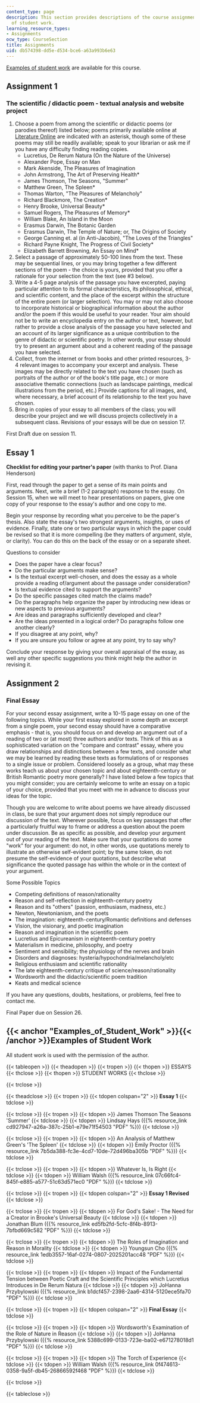 ```yaml
---
content_type: page
description: This section provides descriptions of the course assignments and examples
  of student work.
learning_resource_types:
- Assignments
ocw_type: CourseSection
title: Assignments
uid: db574398-dd5e-d534-bce6-a63a993b6e63
---
```


[Examples of student work](#Examples_of_Student_Work) are available for this course.

Assignment 1
------------

### The scientific / didactic poem - textual analysis and website project

1.  Choose a poem from among the scientific or didactic poems (or parodies thereof) listed below; poems primarily available online at [Literature Online](http://lion.chadwyck.com/) are indicated with an asterisk, though some of these poems may still be readily available; speak to your librarian or ask me if you have any difficulty finding reading copies.
    *   Lucretius, De Rerum Natura (On the Nature of the Universe)
    *   Alexander Pope, Essay on Man
    *   Mark Akenside, The Pleasures of Imagination
    *   John Armstrong, The Art of Preserving Health\*
    *   James Thomson, The Seasons, "Summer"
    *   Matthew Green, The Spleen\*
    *   Thomas Warton, "The Pleasures of Melancholy"
    *   Richard Blackmore, The Creation\*
    *   Henry Brooke, Universal Beauty\*
    *   Samuel Rogers, The Pleasures of Memory\*
    *   William Blake, An Island in the Moon
    *   Erasmus Darwin, The Botanic Garden
    *   Erasmus Darwin, The Temple of Nature; or, The Origins of Society
    *   George Canning et. al (in Anti-Jacobin), "The Loves of the Triangles"
    *   Richard Payne Knight, The Progress of Civil Society\*
    *   Elizabeth Barrett Browning, An Essay on Mind\*
2.  Select a passage of approximately 50-100 lines from the text. These may be sequential lines, or you may bring together a few different sections of the poem - the choice is yours, provided that you offer a rationale for your selection from the text (see #3 below).
3.  Write a 4-5 page analysis of the passage you have excerpted, paying particular attention to its formal characteristics, its philosophical, ethical, and scientific content, and the place of the excerpt within the structure of the entire poem (or larger selection). You may or may not also choose to incorporate historical or biographical information about the author and/or the poem if this would be useful to your reader. Your aim should not be to write an encyclopedia entry on the author or text, however, but rather to provide a close analysis of the passage you have selected and an account of its larger significance as a unique contribution to the genre of didactic or scientific poetry. In other words, your essay should try to present an argument about and a coherent reading of the passage you have selected.
4.  Collect, from the internet or from books and other printed resources, 3-4 relevant images to accompany your excerpt and analysis. These images may be directly related to the text you have chosen (such as portraits of the author or of the book's title page, etc.) or more associative thematic connections (such as landscape paintings, medical illustrations from the period, etc.) Provide captions for all images, and, where necessary, a brief account of its relationship to the text you have chosen.
5.  Bring in copies of your essay to all members of the class; you will describe your project and we will discuss projects collectively in a subsequent class. Revisions of your essays will be due on session 17.

First Draft due on session 11.

Essay 1
-------

**Checklist for editing your partner's paper** (with thanks to Prof. Diana Henderson)

First, read through the paper to get a sense of its main points and arguments. Next, write a brief (1-2 paragraph) response to the essay. On Session 15, when we will meet to hear presentations on papers, give one copy of your response to the essay's author and one copy to me.

Begin your response by recording what you perceive to be the paper's thesis. Also state the essay's two strongest arguments, insights, or uses of evidence. Finally, state one or two particular ways in which the paper could be revised so that it is more compelling (be they matters of argument, style, or clarity). You can do this on the back of the essay or on a separate sheet.

Questions to consider

*   Does the paper have a clear focus?
*   Do the particular arguments make sense?
*   Is the textual excerpt well-chosen, and does the essay as a whole provide a reading of/argument about the passage under consideration?
*   Is textual evidence cited to support the arguments?
*   Do the specific passages cited match the claims made?
*   Do the paragraphs help organize the paper by introducing new ideas or new aspects to previous arguments?
*   Are ideas and paragraphs sufficiently developed and clear?
*   Are the ideas presented in a logical order? Do paragraphs follow one another clearly?
*   If you disagree at any point, why?
*   If you are unsure you follow or agree at any point, try to say why?

Conclude your response by giving your overall appraisal of the essay, as well any other specific suggestions you think might help the author in revising it.

Assignment 2
------------

### Final Essay

For your second essay assignment, write a 10-15 page essay on one of the following topics. While your first essay explored in some depth an excerpt from a single poem, your second essay should have a comparative emphasis - that is, you should focus on and develop an argument out of a reading of two or (at most) three authors and/or texts. Think of this as a sophisticated variation on the "compare and contrast" essay, where you draw relationships and distinctions between a few texts, and consider what we may be learned by reading these texts as formulations of or responses to a single issue or problem. Considered loosely as a group, what may these works teach us about your chosen topic and about eighteenth-century or British Romantic poetry more generally? I have listed below a few topics that you might consider; you are certainly welcome to write an essay on a topic of your choice, provided that you meet with me in advance to discuss your ideas for the topic.

Though you are welcome to write about poems we have already discussed in class, be sure that your argument does not simply reproduce our discussion of the text. Wherever possible, focus on key passages that offer a particularly fruitful way to frame or address a question about the poem under discussion. Be as specific as possible, and develop your argument out of your reading of the text. Make sure that your quotations do some "work" for your argument: do not, in other words, use quotations merely to illustrate an otherwise self-evident point; by the same token, do not presume the self-evidence of your quotations, but describe what significance the quoted passage has within the whole or in the context of your argument.

Some Possible Topics

*   Competing definitions of reason/rationality
*   Reason and self-reflection in eighteenth-century poetry
*   Reason and its "others" (passion, enthusiasm, madness, etc.)
*   Newton, Newtonianism, and the poets
*   The imagination: eighteenth-century/Romantic definitions and defenses
*   Vision, the visionary, and poetic imagination
*   Reason and imagination in the scientific poem
*   Lucretius and Epicureanism in eighteenth-century poetry
*   Materialism in medicine, philosophy, and poetry
*   Sentiment and sensibility; the physiology of the nerves and brain
*   Disorders and diagnoses: hysteria/hypochondria/melancholy/etc
*   Religious enthusiasm and scientific rationality
*   The late eighteenth-century critique of science/reason/rationality
*   Wordsworth and the didactic/scientific poem tradition
*   Keats and medical science

If you have any questions, doubts, hesitations, or problems, feel free to contact me.

Final Paper due on Session 26.

{{< anchor "Examples_of_Student_Work" >}}{{< /anchor >}}Examples of Student Work
--------------------------------------------------------------------------------

All student work is used with the permission of the author.

{{< tableopen >}}
{{< theadopen >}}
{{< tropen >}}
{{< thopen >}}
ESSAYS
{{< thclose >}}
{{< thopen >}}
STUDENT WORKS
{{< thclose >}}

{{< trclose >}}

{{< theadclose >}}
{{< tropen >}}
{{< tdopen colspan="2" >}}
**Essay 1**
{{< tdclose >}}

{{< trclose >}}
{{< tropen >}}
{{< tdopen >}}
James Thomson The Seasons 'Summer'
{{< tdclose >}}
{{< tdopen >}}
Lindsay Hays ({{% resource_link cd927947-a26a-387c-25b1-e79e71f54503 "PDF" %}})
{{< tdclose >}}

{{< trclose >}}
{{< tropen >}}
{{< tdopen >}}
An Analysis of Matthew Green's 'The Spleen'
{{< tdclose >}}
{{< tdopen >}}
Emily Proctor ({{% resource_link 7b5da388-fc3e-4cd7-10de-72d496ba305b "PDF" %}})
{{< tdclose >}}

{{< trclose >}}
{{< tropen >}}
{{< tdopen >}}
Whatever Is, Is Right
{{< tdclose >}}
{{< tdopen >}}
William Walsh ({{% resource_link 07c66fc4-845f-e885-a577-51c63d571ec0 "PDF" %}})
{{< tdclose >}}

{{< trclose >}}
{{< tropen >}}
{{< tdopen colspan="2" >}}
**Essay 1 Revised**
{{< tdclose >}}

{{< trclose >}}
{{< tropen >}}
{{< tdopen >}}
For God's Sake! - The Need for a Creator in Brooke's Universal Beauty
{{< tdclose >}}
{{< tdopen >}}
Jonathan Blum ({{% resource_link ed5fb2fd-5cfc-8f4b-8913-7bfbd669c582 "PDF" %}})
{{< tdclose >}}

{{< trclose >}}
{{< tropen >}}
{{< tdopen >}}
The Roles of Imagination and Reason in Morality
{{< tdclose >}}
{{< tdopen >}}
Youngsun Cho ({{% resource_link 1edb3557-16af-0274-0807-2025201acc48 "PDF" %}})
{{< tdclose >}}

{{< trclose >}}
{{< tropen >}}
{{< tdopen >}}
Impact of the Fundamental Tension between Poetic Craft and the Scientific Principles which Lucretius Introduces in De Rerum Natura
{{< tdclose >}}
{{< tdopen >}}
JoHanna Przybylowski ({{% resource_link b1dcf457-2398-2aa6-4314-5120ece5fa70 "PDF" %}})
{{< tdclose >}}

{{< trclose >}}
{{< tropen >}}
{{< tdopen colspan="2" >}}
**Final Essay**
{{< tdclose >}}

{{< trclose >}}
{{< tropen >}}
{{< tdopen >}}
Wordsworth's Examination of the Role of Nature in Reason
{{< tdclose >}}
{{< tdopen >}}
JoHanna Przybylowski ({{% resource_link 5388c699-0133-723e-ba02-e671278018d1 "PDF" %}})
{{< tdclose >}}

{{< trclose >}}
{{< tropen >}}
{{< tdopen >}}
The Torch of Experience
{{< tdclose >}}
{{< tdopen >}}
William Walsh ({{% resource_link 0f474613-0358-9a5f-db45-26866592f468 "PDF" %}})
{{< tdclose >}}

{{< trclose >}}

{{< tableclose >}}